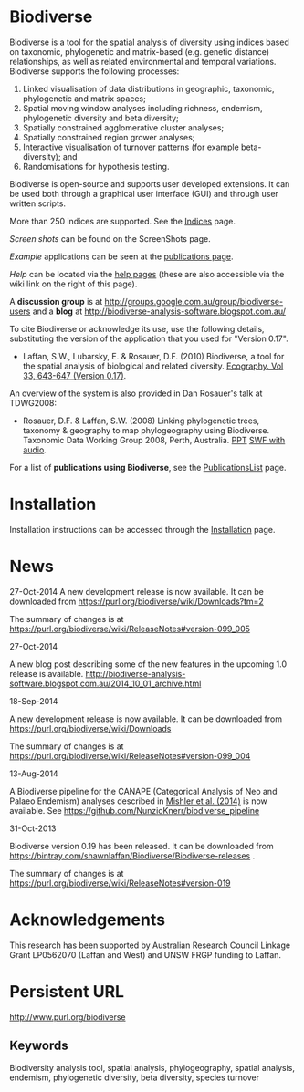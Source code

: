 # Biodiverse

Biodiverse is a tool for the spatial analysis of diversity using indices based on taxonomic, phylogenetic and matrix-based (e.g. genetic distance) relationships, as well as related environmental and temporal variations. Biodiverse supports the following processes: 

  1. Linked visualisation of data distributions in geographic, taxonomic, phylogenetic and matrix spaces;
  1. Spatial moving window analyses including richness, endemism, phylogenetic diversity and beta diversity;
  1. Spatially constrained agglomerative cluster analyses; 
  1. Spatially constrained region grower analyses; 
  1. Interactive visualisation of turnover patterns (for example beta-diversity); and 
  1. Randomisations for hypothesis testing. 

Biodiverse is open-source and supports user developed extensions. It can be used both through a graphical user interface (GUI) and through user written scripts.

More than 250 indices are supported.  See the [Indices](https://purl.org/biodiverse/wiki/Indices) page.

*Screen shots* can be found on the ScreenShots page.

*Example* applications can be seen at the [publications page](https://purl.org/biodiverse/wiki/PublicationsList).

*Help* can be located via the [help pages](https://purl.org/biodiverse/wiki/Home) (these are also accessible via the wiki link on the right of this page).

A **discussion group** is at http://groups.google.com.au/group/biodiverse-users and a **blog** at http://biodiverse-analysis-software.blogspot.com.au/


To cite Biodiverse or acknowledge its use, use the following details, substituting the version of the application that you used for "Version 0.17".

*  Laffan, S.W., Lubarsky, E. & Rosauer, D.F. (2010) Biodiverse, a tool for the spatial analysis of biological and related diversity. [Ecography. Vol 33, 643-647 (Version 0.17)](http://dx.doi.org/10.1111/j.1600-0587.2010.06237.x).

An overview of the system is also provided in Dan Rosauer's talk at TDWG2008:

* Rosauer, D.F. & Laffan, S.W. (2008) Linking phylogenetic trees, taxonomy & geography to map phylogeography using Biodiverse. Taxonomic Data Working Group 2008, Perth, Australia. [PPT](http://www.tdwg.org/fileadmin/2008conference/slides/Rosauer_09_05_phyloTrees.ppt) [SWF with audio](http://www.tdwg.org/fileadmin/2008conference/slides/Rosauer_09_05_phyloTrees.swf). 

For a list of **publications using Biodiverse**, see the [PublicationsList](https://purl.org/biodiverse/wiki/PublicationsList) page.  

# Installation
Installation instructions can be accessed through the [Installation](https://purl.org/biodiverse/wiki/Installation) page.

# News 

27-Oct-2014
A new development release is now available.  It can be downloaded from https://purl.org/biodiverse/wiki/Downloads?tm=2 

The summary of changes is at https://purl.org/biodiverse/wiki/ReleaseNotes#version-099_005


27-Oct-2014

A new blog post describing some of the new features in the upcoming 1.0 release is available.  http://biodiverse-analysis-software.blogspot.com.au/2014_10_01_archive.html

18-Sep-2014

A new development release is now available.  It can be downloaded from https://purl.org/biodiverse/wiki/Downloads 

The summary of changes is at https://purl.org/biodiverse/wiki/ReleaseNotes#version-099_004

13-Aug-2014

A Biodiverse pipeline for the CANAPE (Categorical Analysis of Neo and Palaeo Endemism) analyses described in [Mishler et al. (2014)](http://dx.doi.org/10.1038/ncomms5473) is now available.  See https://github.com/NunzioKnerr/biodiverse_pipeline 


31-Oct-2013

Biodiverse version 0.19 has been released.  It can be downloaded from https://bintray.com/shawnlaffan/Biodiverse/Biodiverse-releases .

The summary of changes is at https://purl.org/biodiverse/wiki/ReleaseNotes#version-019



# Acknowledgements 

This research has been supported by Australian Research Council Linkage Grant LP0562070 (Laffan and West) and UNSW FRGP funding to Laffan.


# Persistent URL 

http://www.purl.org/biodiverse

## Keywords 

Biodiversity analysis tool, spatial analysis, phylogeography, spatial analysis, endemism, phylogenetic diversity, beta diversity, species turnover
